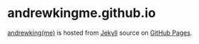 andrewkingme.github.io
======================

[andrewking(me)](https://andrewkingme.com) is hosted from [Jekyll](https://jekyllrb.com) source on [GitHub Pages](https://pages.github.com).
